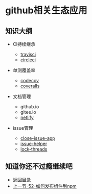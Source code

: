 # github相关生态应用

## 知识大纲

* CI持续继承
  * [travisci](https://travis-ci.org)
  * [circleci](https://circleci.com)

* 单测覆盖率
  * [codecov](https://codecov.io)
  * [coveralls](https://coveralls.io) 

* 文档管理
  * github.io
  * gitee.io
  * [netlify](https://www.netlify.com)   

* issue管理
  * [close-issue-app](https://github.com/apps/close-issue-app)
  * [issue-helper](https://vuecomponent.github.io/issue-helper)
  * [lock-threads](https://github.com/dessant/lock-threads)  

## 知道你还不过瘾继续吧       

* [返回目录](../../README.md)
* [上一节-52-如何发布组件到npm](../04-福利篇/52-如何发布组件到npm.md)